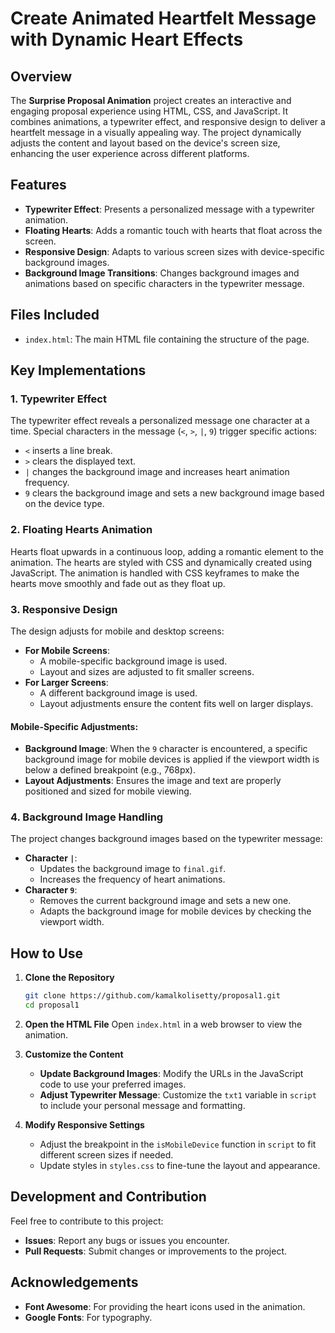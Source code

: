 

# Create Animated Heartfelt Message with Dynamic Heart Effects

## Overview

The **Surprise Proposal Animation** project creates an interactive and engaging proposal experience using HTML, CSS, and JavaScript. It combines animations, a typewriter effect, and responsive design to deliver a heartfelt message in a visually appealing way. The project dynamically adjusts the content and layout based on the device's screen size, enhancing the user experience across different platforms.

## Features

- **Typewriter Effect**: Presents a personalized message with a typewriter animation.
- **Floating Hearts**: Adds a romantic touch with hearts that float across the screen.
- **Responsive Design**: Adapts to various screen sizes with device-specific background images.
- **Background Image Transitions**: Changes background images and animations based on specific characters in the typewriter message.

## Files Included

- `index.html`: The main HTML file containing the structure of the page.

## Key Implementations

### 1. Typewriter Effect

The typewriter effect reveals a personalized message one character at a time. Special characters in the message (`<`, `>`, `|`, `9`) trigger specific actions:
- `<` inserts a line break.
- `>` clears the displayed text.
- `|` changes the background image and increases heart animation frequency.
- `9` clears the background image and sets a new background image based on the device type.

### 2. Floating Hearts Animation

Hearts float upwards in a continuous loop, adding a romantic element to the animation. The hearts are styled with CSS and dynamically created using JavaScript. The animation is handled with CSS keyframes to make the hearts move smoothly and fade out as they float up.

### 3. Responsive Design

The design adjusts for mobile and desktop screens:

- **For Mobile Screens**:
  - A mobile-specific background image is used.
  - Layout and sizes are adjusted to fit smaller screens.
- **For Larger Screens**:
  - A different background image is used.
  - Layout adjustments ensure the content fits well on larger displays.

#### Mobile-Specific Adjustments:
- **Background Image**: When the `9` character is encountered, a specific background image for mobile devices is applied if the viewport width is below a defined breakpoint (e.g., 768px).
- **Layout Adjustments**: Ensures the image and text are properly positioned and sized for mobile viewing.

### 4. Background Image Handling

The project changes background images based on the typewriter message:
- **Character `|`**: 
  - Updates the background image to `final.gif`.
  - Increases the frequency of heart animations.
- **Character `9`**: 
  - Removes the current background image and sets a new one.
  - Adapts the background image for mobile devices by checking the viewport width.

## How to Use

1. **Clone the Repository**
   ```bash
   git clone https://github.com/kamalkolisetty/proposal1.git
   cd proposal1
   ```

2. **Open the HTML File**
   Open `index.html` in a web browser to view the animation.

3. **Customize the Content**
   - **Update Background Images**: Modify the URLs in the JavaScript code to use your preferred images.
   - **Adjust Typewriter Message**: Customize the `txt1` variable in `script` to include your personal message and formatting.

4. **Modify Responsive Settings**
   - Adjust the breakpoint in the `isMobileDevice` function in `script` to fit different screen sizes if needed.
   - Update styles in `styles.css` to fine-tune the layout and appearance.

## Development and Contribution

Feel free to contribute to this project:
- **Issues**: Report any bugs or issues you encounter.
- **Pull Requests**: Submit changes or improvements to the project.


## Acknowledgements

- **Font Awesome**: For providing the heart icons used in the animation.
- **Google Fonts**: For typography.
